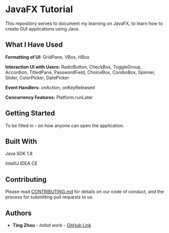 # JavaFX Tutorial

This repository serves to document my learning on JavaFX, to learn how to create GUI applications using Java. 

## What I Have Used
**Formatting of UI:** GridPane, VBox, HBox

**Interaction UI with Users:** RadioButton, CheckBox, ToggleGroup, Accordion, TitledPane, PasswordField, ChoiceBox, ComboBox, Spinner, Slider, ColorPicker, DatePicker

**Event Handlers:** onAction, onKeyReleased

**Concurrency Features:** Platform.runLater

## Getting Started

To be filled in - on how anyone can open the application.

## Built With

Java SDK 1.8

IntelliJ IDEA CE

## Contributing

Please read [CONTRIBUTING.md](https://gist.github.com/PurpleBooth/b24679402957c63ec426) for details on our code of conduct, and the process for submitting pull requests to us.


## Authors

* **Ting Zhou** - *Initial work* - [GitHub Link](https://github.com/tingzhouu)



